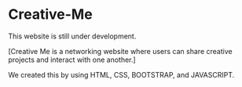 # Creative-Me

This website is still under development.

[Creative Me is a networking website where users can share creative projects and interact with one another.]

We created this by using HTML, CSS, BOOTSTRAP, and JAVASCRIPT.
